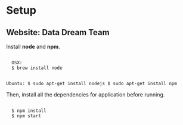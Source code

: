 <h1>Setup</h1>

<h2>Website: Data Dream Team</h2>

<p>Install <strong>node</strong> and <strong>npm</strong>.</p>

<code>
  OSX:
  $ brew install node

  Ubuntu:
  $ sudo apt-get install nodejs
  $ sudo apt-get install npm
</code>

<p>Then, install all the dependencies for application before running.</p>

<code>
  $ npm install
  $ npm start
</code>
